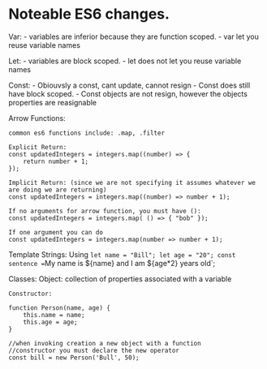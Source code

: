 # Noteable ES6 changes.

Var: 
    - variables are inferior because they are function scoped.
    - var let you reuse variable names

Let:
    - variables are block scoped. 
    - let does not let you reuse variable names

Const: 
    - Obiouvsly a const, cant update, cannot resign
    - Const does still have block scoped.
    - Const objects are not resign, however the objects properties are reasignable

Arrow Functions:

    common es6 functions include: .map, .filter

    Explicit Return:
    const updatedIntegers = integers.map((number) => {
        return number + 1;
    });

    Implicit Return: (since we are not specifying it assumes whatever we are doing we are returning)
    const updatedIntegers = integers.map((number) => number + 1);

    If no arguments for arrow function, you must have ():
    const updatedIntegers = integers.map( () => { "bob" });

    If one argument you can do 
    const updatedIntegers = integers.map(number => number + 1);

Template Strings:
    Using `
    let name = "Bill";
    let age = "20";
    const sentence = `My name is ${name} and I am ${age*2} years old`;

Classes:
    Object: collection of properties associated with a variable

    Constructor:

    function Person(name, age) {
        this.name = name;
        this.age = age;
    }

    //when invoking creation a new object with a function 
    //constructor you must declare the new operator
    const bill = new Person('Bull', 50);